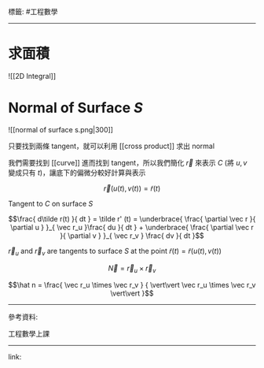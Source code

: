 標籤: #工程數學 

---

# 求面積

![[2D Integral]]

# Normal of Surface $S$

![[normal of surface s.png|300]]

只要找到兩條 tangent，就可以利用 [[cross product]] 求出 normal

我們需要找到 [[curve]] 進而找到 tangent，所以我們簡化 $\vec r$ 來表示 $C$ (將 $u, v$ 變成只有 $t$)，讓底下的偏微分較好計算與表示

$$\vec r(u(t), v(t)) = \tilde r (t)$$

Tangent to $C$ on surface $S$

$$\frac{ d\tilde r(t) }{ dt } = 
\tilde r' (t) = 
\underbrace{ 
	\frac{ \partial \vec r }{ \partial u }
}_{ \vec r_u }\frac{ du }{ dt } + 
\underbrace{ 
	\frac{ \partial \vec r }{ \partial v }
}_{ \vec r_v } \frac{ dv }{ dt }$$

$\vec r_u$ and $\vec r_v$ are tangents to surface $S$ at the point $\tilde r(t) = \tilde r(u(t), v(t))$

$$\vec N = \vec r_u \times \vec r_v$$

$$\hat n = 
\frac{ \vec r_u \times \vec r_v }
{ \vert\vert 
	\vec r_u \times \vec r_v 
\vert\vert }$$

---

參考資料:

工程數學上課

---

link:

